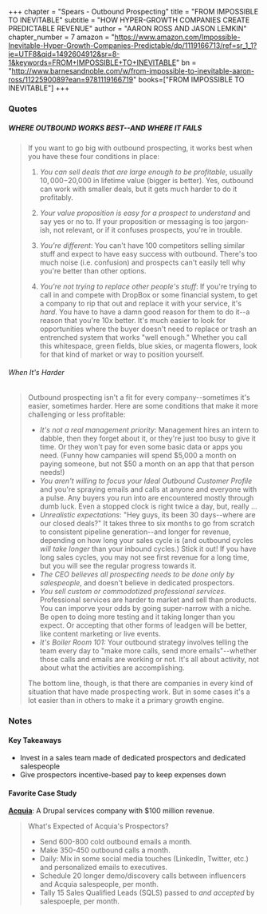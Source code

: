 +++
chapter = "Spears - Outbound Prospecting"
title = "FROM IMPOSSIBLE TO INEVITABLE"
subtitle = "HOW HYPER-GROWTH COMPANIES CREATE PREDICTABLE REVENUE"
author = "AARON ROSS AND JASON LEMKIN"
chapter_number = 7
amazon = "https://www.amazon.com/Impossible-Inevitable-Hyper-Growth-Companies-Predictable/dp/1119166713/ref=sr_1_1?ie=UTF8&qid=1492604912&sr=8-1&keywords=FROM+IMPOSSIBLE+TO+INEVITABLE"
bn = "http://www.barnesandnoble.com/w/from-impossible-to-inevitable-aaron-ross/1122590089?ean=9781119166719"
books=["FROM IMPOSSIBLE TO INEVITABLE"]
+++

### Quotes

##### WHERE OUTBOUND WORKS BEST--AND WHERE IT FAILS
> If you want to go big with outbound prospecting, it works best when you have these four conditions in place: 
> 1. _You can sell deals that are large enough to be profitable_, usually $10,000-$20,000 in lifetime value (bigger is better). Yes, outbound can work with smaller deals, but it gets much harder to do it profitably.
>
> 2. _Your value proposition is easy for a prospect to understand_ and say yes or no to. If your proposition or messaging is too jargon-ish, not relevant, or if it confuses prospects, you're in trouble.
>
> 3. _You're different_: You can't have 100 competitors selling similar stuff and expect to have easy success with outbound. There's too much noise (i.e. confusion) and prospects can't easily tell why you're better than other options.
>
> 4. _You're not trying to replace other people's stuff_: If you're trying to call in and compete with DropBox or some financial system, to get a company to rip that out and replace it with your service, it's _hard_. You have to have a damn good reason for them to do it--a reason that you're 10x better. It's much easier to look for opportunities where the buyer doesn't need to replace or trash an entrenched system that works "well enough." Whether you call this whitespace, green fields, blue skies, or magenta flowers, look for that kind of market or way to position yourself.

###### When It's Harder
> Outbound prospecting isn't a fit for every company--sometimes it's easier, sometimes harder. Here are some conditions that make it more challenging or less profitable:
> - _It's not a real management priority_: Management hires an intern to dabble, then they forget about it, or they're just too busy to give it time. Or they won't pay for even some basic data or apps you need. (Funny how campanies will spend $5,000 a month on paying someone, but not $50 a month on an app that that person needs!)
> - _You aren't willing to focus your Ideal Outbound Customer Profile_ and you're spraying emails and calls at anyone and everyone with a pulse. Any buyers you run into are encountered mostly through dumb luck. Even a stopped clock is right twice a day, but, really ...
> - _Unrealistic expectations_: "Hey guys, its been 30 days--where are our closed deals?" It takes three to six months to go from scratch to consistent pipeline generation--and longer for revenue, depending on how long your sales cycle is (and outbound cycles _will take longer_ than your inbound cycles.) Stick it out! If you have long sales cycles, you may not see first revenue for a long time, but you will see the regular progress towards it.
> - _The CEO believes all prospecting needs to be done only by salespeople_, and doesn't believe in dedicated prospectors.
> - _You sell custom or commodotized professional services._ Professional services are harder to market and sell than products. You can imporve your odds by going super-narrow with a niche. Be open to doing more testing and it taking longer than you expect. Or accepting that other forms of leadgen will be better, like content marketing or live events.
> - _It's Boiler Room 101:_ Your outbound strategy involves telling the team every day to "make more calls, send more emails"--whether those calls and emails are working or not. It's all about activity, not about what the activities are accomplishing.
>
> The bottom line, though, is that there are companies in every kind of situation that have made prospecting work. But in some cases it's a lot easier than in others to make it a primary growth engine.

### Notes
#### Key Takeaways
- Invest in a sales team made of dedicated prospectors and dedicated salespeople  
- Give prospectors incentive-based pay to keep expenses down  

#### Favorite Case Study
**[Acquia](https://www.acquia.com/)**: A Drupal services company with $100 million revenue.  
> What's Expected of Acquia's Prospectors?
> - Send 600-800 cold outbound emails a month.
> - Make 350-450 outbound calls a month.
> - Daily: Mix in some social media touches (LinkedIn, Twitter, etc.) and personalized emails to executives.
> - Schedule 20 longer demo/discovery calls between influencers and Acquia salespeople, per month.
> - Tally 15 Sales Qualified Leads (SQLS) passed to _and accepted_ by salespoeple, per month.